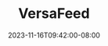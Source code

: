 ---
title: VersaFeed
featured: true
website: 'https://versafeed.com'
date: "2023-11-16T09:42:00-08:00"
short_description: Branding, Website Design & Development
description: >-
   VersaFeed is an enterprise SaaS that provies product data feeds for the world's largest e-commerce brands. This project involved a new brand identity for the company, along with a new website design. I also created custom illustrations, infographics and marketing materials that incorporate the new branding. 
gallery:
  - url: /assets/images/portfolio-versafeed-cover.jpg
#   - url: /assets/images/portfolio-versafeed-cover-2.jpg
  - url: /assets/images/portfolio-versafeed-1.jpg
  - url: /assets/images/portfolio-versafeed-2.jpg
#   - url: /assets/images/portfolio-versafeed-3.jpg
  - url: /assets/images/portfolio-versafeed-4.jpg
tags: 'logo,website,design,development,static,ecommerce'
showcase:
  color: '#30125a'
  image: /assets/images/showcase-portfolio-versafeed-1.jpg
  order: 20
  title: An e-commerce data feed solution
  tags: 'logo,website,design,development,static'

# testimonial:
#   title: "Allie  Bates, VP of Digital Marketing at Versafeed"
#   quote: "Steve is a pleasure to work with and I would strongly recommend him for graphic design and website needs. He was able to integrate with our technical needs to develop a website design that met everyone's requirements and provided the files in the way we needed to execute seamlessly. He also helped us to update our all marketing collateral in the new branding design to match the new site. He requires very little direction and is able to turn things around super fast. He is such a pleasure to work&nbsp;with."

testimonial: 
  title: "Andy Hund, VersaFeed"
  quote: "Steve is a total pro and a pleasure to work with. He redesigned our website, logo/branding, and marketing materials. His turn-around times are stellar, and his work is top notch. I highly recommend Steve for your website/branding projects."
---